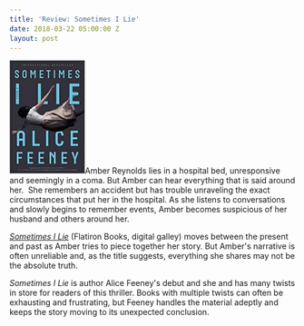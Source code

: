 ```yaml
---
title: 'Review: Sometimes I Lie'
date: 2018-03-22 05:00:00 Z
layout: post
---
```


![](/assets/images/41fsIXhitVL._SY291_BO1204203200_QL40_-133x200.jpg)Amber Reynolds lies in a hospital bed, unresponsive and seemingly in a coma. But Amber can hear everything that is said around her.  She remembers an accident but has trouble unraveling the exact circumstances that put her in the hospital. As she listens to conversations and slowly begins to remember events, Amber becomes suspicious of her husband and others around her.

[_Sometimes I Lie_](http://amzn.to/2pxgcM1) (Flatiron Books, digital galley) moves between the present and past as Amber tries to piece together her story. But Amber's narrative is often unreliable and, as the title suggests, everything she shares may not be the absolute truth.

_Sometimes I Lie_ is author Alice Feeney's debut and she and has many twists in store for readers of this thriller. Books with multiple twists can often be exhausting and frustrating, but Feeney handles the material adeptly and keeps the story moving to its unexpected conclusion.
